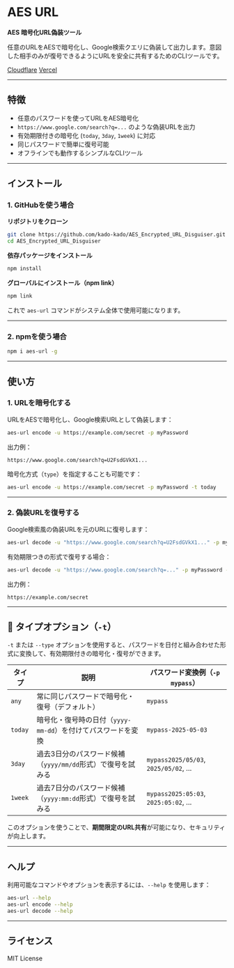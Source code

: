 # AES URL

**AES 暗号化URL偽装ツール**

任意のURLをAESで暗号化し、Google検索クエリに偽装して出力します。意図した相手のみが復号できるようにURLを安全に共有するためのCLIツールです。

[Cloudflare](https://aes-url.pages.dev)
[Vercel](https://aes-url.vercel.app)

---

## 特徴

* 任意のパスワードを使ってURLをAES暗号化
* `https://www.google.com/search?q=...` のような偽装URLを出力
* 有効期限付きの暗号化 (`today`, `3day`, `1week`) に対応
* 同じパスワードで簡単に復号可能
* オフラインでも動作するシンプルなCLIツール

---

## インストール

### **1. GitHubを使う場合**

**リポジトリをクローン**

```bash
git clone https://github.com/kado-kado/AES_Encrypted_URL_Disguiser.git
cd AES_Encrypted_URL_Disguiser
```

**依存パッケージをインストール**

```bash
npm install
```

**グローバルにインストール（npm link）**

```bash
npm link
```

これで `aes-url` コマンドがシステム全体で使用可能になります。

---

### **2. npmを使う場合**

```bash
npm i aes-url -g
```

---

## 使い方

### 1. **URLを暗号化する**

URLをAESで暗号化し、Google検索URLとして偽装します：

```bash
aes-url encode -u https://example.com/secret -p myPassword
```

出力例：

```
https://www.google.com/search?q=U2FsdGVkX1...
```

暗号化方式（`type`）を指定することも可能です：

```bash
aes-url encode -u https://example.com/secret -p myPassword -t today
```

---

### 2. **偽装URLを復号する**

Google検索風の偽装URLを元のURLに復号します：

```bash
aes-url decode -u "https://www.google.com/search?q=U2FsdGVkX1..." -p myPassword
```

有効期限つきの形式で復号する場合：

```bash
aes-url decode -u "https://www.google.com/search?q=..." -p myPassword -t 3day
```

出力例：

```
https://example.com/secret
```

---

## 🔐 タイプオプション（`-t`）

`-t` または `--type` オプションを使用すると、パスワードを日付と組み合わせた形式に変換して、有効期限付きの暗号化・復号ができます。

| タイプ     | 説明                                   | パスワード変換例（`-p mypass`）                 |
| ------- | ------------------------------------ | ------------------------------------- |
| `any`   | 常に同じパスワードで暗号化・復号（デフォルト）              | `mypass`                              |
| `today` | 暗号化・復号時の日付（`yyyy-mm-dd`）を付けてパスワードを変換 | `mypass-2025-05-03`                   |
| `3day`  | 過去3日分のパスワード候補（`yyyy/mm/dd`形式）で復号を試みる | `mypass2025/05/03`, `2025/05/02`, ... |
| `1week` | 過去7日分のパスワード候補（`yyyy:mm:dd`形式）で復号を試みる | `mypass2025:05:03`, `2025:05:02`, ... |

このオプションを使うことで、**期間限定のURL共有**が可能になり、セキュリティが向上します。

---

## ヘルプ

利用可能なコマンドやオプションを表示するには、`--help` を使用します：

```bash
aes-url --help
aes-url encode --help
aes-url decode --help
```

---

## ライセンス

MIT License
